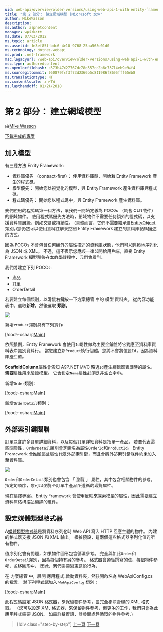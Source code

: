```yaml
---
uid: web-api/overview/older-versions/using-web-api-1-with-entity-framework-5/using-web-api-with-entity-framework-part-2
title: "第 2 部分： 建立網域模型 |Microsoft 文件"
author: MikeWasson
description: 
ms.author: aspnetcontent
manager: wpickett
ms.date: 07/03/2012
ms.topic: article
ms.assetid: fe3ef85f-bdc6-4e10-9768-25aa565c01d0
ms.technology: dotnet-webapi
ms.prod: .net-framework
msc.legacyurl: /web-api/overview/older-versions/using-web-api-1-with-entity-framework-5/using-web-api-with-entity-framework-part-2
msc.type: authoredcontent
ms.openlocfilehash: a573b47d27767dc78d557cd2b6c73714eb9e94f4
ms.sourcegitcommit: 060879fcf3f73d2366b5c811986f8695fff65db8
ms.translationtype: MT
ms.contentlocale: zh-TW
ms.lasthandoff: 01/24/2018
---
```

<a name="part-2-creating-the-domain-models"></a>第 2 部分： 建立網域模型
====================
由[Mike Wasson](https://github.com/MikeWasson)

[下載完成的專案](http://code.msdn.microsoft.com/ASP-NET-Web-API-with-afa30545)

## <a name="add-models"></a>加入模型

有三種方法 Entity Framework:

- 資料庫優先 （contract-first）： 使用資料庫時，開始和 Entity Framework 產生的程式碼。
- 模型優先： 開始您以視覺化的模型，與 Entity Framework 產生資料庫與程式碼。
- 程式碼優先： 開始您以程式碼中，與 Entity Framework 產生資料庫。

我們使用的程式碼第一個方法，讓我們一開始定義為 POCOs （純舊 CLR 物件） 的網域物件。 使用程式碼優先方法時，網域物件不需要任何額外的程式碼，以支援資料庫層級，例如交易或持續性。 (具體而言，它們不需要繼承自[EntityObject](https://msdn.microsoft.com/library/system.data.objects.dataclasses.entityobject.aspx)類別。)您仍然可以使用資料註解來控制 Entity Framework 建立的資料庫結構描述的方式。

因為 POCOs 不會包含任何額外的屬性描述[的資料庫狀態](https://msdn.microsoft.com/library/system.data.entitystate.aspx)，他們可以輕鬆地序列化為 JSON 或 XML。 不過，這不表示您應該一律公開給用戶端，直接 Entity Framework 模型稍後在本教學課程中，我們會看到。

我們將建立下列 POCOs:

- 產品
- 訂單
- OrderDetail

若要建立每個類別，以滑鼠右鍵按一下方案總管 中的 模型 資料夾。 從內容功能表中，選取**新增**，然後選取 **類別。**

![](using-web-api-with-entity-framework-part-2/_static/image1.png)

新增`Product`類別具有下列實作：

[!code-csharp[Main](using-web-api-with-entity-framework-part-2/samples/sample1.cs)]

依照慣例，Entity Framework 會使用`Id`屬性做為主要金鑰並將它對應至資料庫資料表中識別資料行。 當您建立新`Product`執行個體，您將不會將值設`Id`，因為資料庫產生值。

**ScaffoldColumn**屬性會告知 ASP.NET MVC 略過`Id`產生編輯器表單時的屬性。 **需要**屬性用來驗證模型。 它會指定`Name`屬性必須是非空白字串。

新增`Order`類別：

[!code-csharp[Main](using-web-api-with-entity-framework-part-2/samples/sample2.cs)]

新增`OrderDetail`類別：

[!code-csharp[Main](using-web-api-with-entity-framework-part-2/samples/sample3.cs)]

## <a name="foreign-key-relations"></a>外部索引鍵關聯

訂單包含許多訂單詳細資料，以及每個訂單詳細資料是指單一產品。 若要代表這些關聯性，`OrderDetail`類別會定義名為屬性`OrderId`和`ProductId`。 Entity Framework 會推斷這些屬性代表外部索引鍵，而且會將外部索引鍵條件約束加入至資料庫。

![](using-web-api-with-entity-framework-part-2/_static/image2.png)

`Order`和`OrderDetail`類別也會包含 「 瀏覽 」 屬性，其中包含相關物件的參考。 指定的順序，您可以瀏覽至訂單中產品所遵循的導覽屬性。

現在編譯專案。 Entity Framework 會使用反映來探索模型的屬性，因此需要建立資料庫結構描述編譯的組件。

## <a name="configure-the-media-type-formatters"></a>設定媒體類型格式器

A[媒體類型格式器](../../formats-and-model-binding/media-formatters.md)是將資料序列化時 Web API 寫入 HTTP 回應主體的物件。 內建的格式器支援 JSON 和 XML 輸出。 根據預設，這兩個這些格式器序列化值的所有物件。

值序列化會有問題，如果物件圖形包含循環參考。 完全與如此`Order`和`OrderDetail`類別，因為每個持有另的參考。 格式器會遵循撰寫的值，每個物件參考，並移圓形中。 因此，我們需要變更預設行為。

在 方案總管 中，展開 應用程式\_啟動資料夾，然後開啟名為 WebApiConfig.cs 的檔案。 將下列程式碼加入 `WebApiConfig` 類別：

[!code-csharp[Main](using-web-api-with-entity-framework-part-2/samples/sample4.cs?highlight=11)]

此程式碼設定 JSON 格式器，來保留物件參考，並完全移除管線的 XML 格式器。 （您可以設定 XML 格式器，來保留物件參考，但更多的工作，我們只會為此應用程式需要 JSON。 如需詳細資訊，請參閱[處理循環的物件參考](../../formats-and-model-binding/json-and-xml-serialization.md#handling_circular_object_references)。)

>[!div class="step-by-step"]
[上一頁](using-web-api-with-entity-framework-part-1.md)
[下一頁](using-web-api-with-entity-framework-part-3.md)
